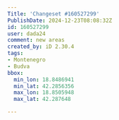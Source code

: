 ```yaml
---
Title: 'Changeset #160527299'
PublishDate: 2024-12-23T08:08:32Z
id: 160527299
user: dada24
comment: new areas
created_by: iD 2.30.4
tags:
- Montenegro
- Budva
bbox:
  min_lon: 18.8486941
  min_lat: 42.2856356
  max_lon: 18.8505948
  max_lat: 42.287648

---
```

